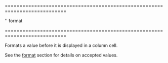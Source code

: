 <!--**
/*-------------------------------------------
    Auto-generated file. Do not modify.
-------------------------------------------

**-->
===========================================================================
<!--default-->''<!--/default-->
<!--type-->format<!--/type-->
===========================================================================

<!--shortDescription-->
Formats a value before it is displayed in a column cell.
<!--/shortDescription-->

<!--fullDescription-->
See the [format](/Documentation/ApiReference/Common/Object_Structures/format/) section for details on accepted values. 
<!--/fullDescription-->
